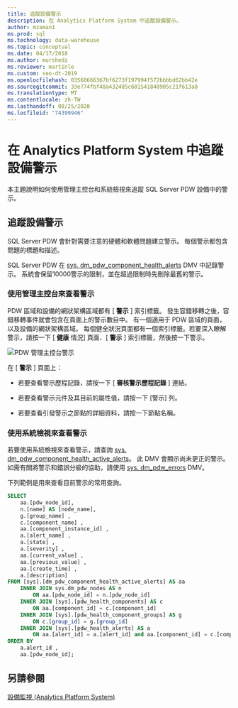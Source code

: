 ```yaml
---
title: 追蹤設備警示
description: 在 Analytics Platform System 中追蹤設備警示。
author: mzaman1
ms.prod: sql
ms.technology: data-warehouse
ms.topic: conceptual
ms.date: 04/17/2018
ms.author: murshedz
ms.reviewer: martinle
ms.custom: seo-dt-2019
ms.openlocfilehash: 03568666367bf6273f197994f572bbbbd62bb42e
ms.sourcegitcommit: 33e774fbf48a432485c601541840905c21f613a0
ms.translationtype: MT
ms.contentlocale: zh-TW
ms.lasthandoff: 08/25/2020
ms.locfileid: "74399946"
---
```

# <a name="track-appliance-alerts-in-analytics-platform-system"></a>在 Analytics Platform System 中追蹤設備警示
本主題說明如何使用管理主控台和系統檢視來追蹤 SQL Server PDW 設備中的警示。  
  
## <a name="to-track-appliance-alerts"></a>追蹤設備警示  
SQL Server PDW 會針對需要注意的硬體和軟體問題建立警示。 每個警示都包含問題的標題和描述。  
  
SQL Server PDW 在 [sys. dm_pdw_component_health_alerts](../relational-databases/system-dynamic-management-views/sys-dm-pdw-component-health-alerts-transact-sql.md) DMV 中記錄警示。 系統會保留10000警示的限制，並在超過限制時先刪除最舊的警示。  
  
### <a name="view-alerts-by-using-the-admin-console"></a>使用管理主控台來查看警示  
PDW 區域和設備的網狀架構區域都有 [ **警示** ] 索引標籤。 發生容錯移轉之後，容錯移轉事件就會包含在頁面上的警示數目中。 有一個適用于 PDW 區域的頁面，以及設備的網狀架構區域。 每個健全狀況頁面都有一個索引標籤。若要深入瞭解警示，請按一下 [ **健康** 情況] 頁面、[ **警示** ] 索引標籤，然後按一下警示。  
  
![PDW 管理主控台警示](./media/track-appliance-alerts/SQL_Server_PDW_AdminConsole_AlertsV2.png "SQL_Server_PDW_AdminConsole_AlertsV2")  
  
在 [ **警示** ] 頁面上：  
  
-   若要查看警示歷程記錄，請按一下 [ **審核警示歷程記錄** ] 連結。  
  
-   若要查看警示元件及其目前的屬性值，請按一下 [警示] 列。  
  
-   若要查看引發警示之節點的詳細資料，請按一下節點名稱。  
  
### <a name="view-alerts-by-using-the-system-views"></a>使用系統檢視來查看警示  
若要使用系統檢視來查看警示，請查詢 [sys. dm_pdw_component_health_active_alerts](../relational-databases/system-dynamic-management-views/sys-dm-pdw-component-health-active-alerts-transact-sql.md)。 此 DMV 會顯示尚未更正的警示。 如需有關將警示和錯誤分級的協助，請使用 [sys. dm_pdw_errors](../relational-databases/system-dynamic-management-views/sys-dm-pdw-errors-transact-sql.md) DMV。  
  
下列範例是用來查看目前警示的常用查詢。  
  
```sql  
SELECT   
    aa.[pdw_node_id],  
    n.[name] AS [node_name],  
    g.[group_name] ,  
    c.[component_name] ,  
    aa.[component_instance_id] ,   
    a.[alert_name] ,  
    a.[state] ,  
    a.[severity] ,  
    aa.[current_value] ,  
    aa.[previous_value] ,  
    aa.[create_time] ,  
    a.[description]   
FROM [sys].[dm_pdw_component_health_active_alerts] AS aa  
    INNER JOIN sys.dm_pdw_nodes AS n   
        ON aa.[pdw_node_id] = n.[pdw_node_id]  
    INNER JOIN [sys].[pdw_health_components] AS c   
        ON aa.[component_id] = c.[component_id]  
    INNER JOIN [sys].[pdw_health_component_groups] AS g   
        ON c.[group_id] = g.[group_id]  
    INNER JOIN [sys].[pdw_health_alerts] AS a   
        ON aa.[alert_id] = a.[alert_id] and aa.[component_id] = c.[component_id]  
ORDER BY  
    a.alert_id ,  
    aa.[pdw_node_id];  
```  
  
## <a name="see-also"></a>另請參閱  
<!-- MISSING LINKS [Common Metadata Query Examples &#40;SQL Server PDW&#41;](../sqlpdw/common-metadata-query-examples-sql-server-pdw.md)  -->
[設備監視 &#40;Analytics Platform System&#41;](appliance-monitoring.md)  
  
